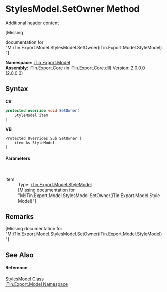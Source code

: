 # StylesModel.SetOwner Method 
Additional header content 

\[Missing <summary> documentation for "M:iTin.Export.Model.StylesModel.SetOwner(iTin.Export.Model.StyleModel)"\]

**Namespace:**&nbsp;<a href="N_iTin_Export_Model">iTin.Export.Model</a><br />**Assembly:**&nbsp;iTin.Export.Core (in iTin.Export.Core.dll) Version: 2.0.0.0 (2.0.0.0)

## Syntax

**C#**<br />
``` C#
protected override void SetOwner(
	StyleModel item
)
```

**VB**<br />
``` VB
Protected Overrides Sub SetOwner ( 
	item As StyleModel
)
```


#### Parameters
&nbsp;<dl><dt>item</dt><dd>Type: <a href="T_iTin_Export_Model_StyleModel">iTin.Export.Model.StyleModel</a><br />\[Missing <param name="item"/> documentation for "M:iTin.Export.Model.StylesModel.SetOwner(iTin.Export.Model.StyleModel)"\]</dd></dl>

## Remarks
\[Missing <remarks> documentation for "M:iTin.Export.Model.StylesModel.SetOwner(iTin.Export.Model.StyleModel)"\]

## See Also


#### Reference
<a href="T_iTin_Export_Model_StylesModel">StylesModel Class</a><br /><a href="N_iTin_Export_Model">iTin.Export.Model Namespace</a><br />